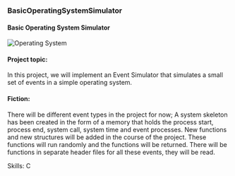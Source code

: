 ### BasicOperatingSystemSimulator
#### Basic Operating System Simulator
![Operating System ](https://images.saymedia-content.com/.image/c_limit%2Ccs_srgb%2Cq_auto:eco%2Cw_450/MTc2Mjg1NTIyNTczMDc1NjI5/operating-system-basic-structure.webp)



#### Project topic: 
In this project, we will implement an Event Simulator that simulates a small set of events in a simple operating system.

#### Fiction: 
There will be different event types in the project for now; A system skeleton has been created in the form of a memory that holds the process start, process end, system call, system time and event processes. New functions and new structures will be added in the course of the project. These functions will run randomly and the functions will be returned. There will be functions in separate header files for all these events, they will be read.

Skills: C











